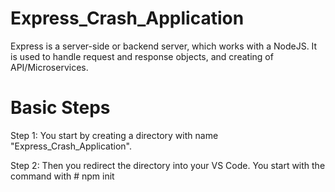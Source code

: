 # Express_Crash_Application


Express is a server-side or backend server, which works with a NodeJS. It is used to handle request and response objects, and creating of API/Microservices. 

# Basic Steps

Step 1: You start by creating a directory with name "Express_Crash_Application".

Step 2: Then you redirect the directory into your VS Code. You start with the command with # npm init
 
